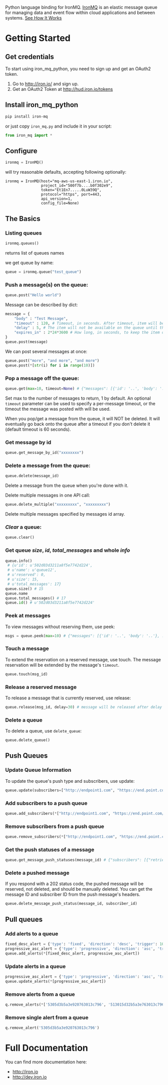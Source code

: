Python language binding for IronMQ. [IronMQ](http://www.iron.io/products/mq) is an elastic message queue for managing data and event flow within cloud applications and between systems. [See How It Works](http://www.iron.io/products/mq/how)

# Getting Started

## Get credentials

To start using iron_mq_python, you need to sign up and get an OAuth2 token.

1. Go to http://iron.io/ and sign up.
2. Get an OAuth2 Token at http://hud.iron.io/tokens

## Install iron_mq_python

```sh
pip install iron-mq
```

or just copy `iron_mq.py` and include it in your script:

```python
from iron_mq import *
```

## Configure

```python
ironmq = IronMQ()
```

will try reasonable defaults, accepting following optionally:

```
ironmq = IronMQ(host="mq-aws-us-east-1.iron.io",
                project_id="500f7b....b0f302e9",
                token="Et1En7.....0LuW39Q",
                protocol="https", port=443,
                api_version=1,
                config_file=None)
```

## The Basics

### Listing queues

```python
ironmq.queues()
```
returns list of queues names

we get queue by name:
```python
queue = ironmq.queue("test_queue")
```

### **Push** a message(s) on the queue:

```python
queue.post("Hello world")
```

Message can be described by dict:

```python
message = {
    "body" : "Test Message",
    "timeout" : 120, # Timeout, in seconds. After timeout, item will be placed back on queue. Defaults to 60.
    "delay" : 5, # The item will not be available on the queue until this many seconds have passed. Defaults to 0.
    "expires_in" : 2*24*3600 # How long, in seconds, to keep the item on the queue before it is deleted.
}
queue.post(message)
```

We can post several messages at once:
```python
queue.post("more", "and more", "and more")
queue.post(*[str(i) for i in range(10)])
```

### **Pop** a message off the queue:
```python
queue.get(max=10, timeout=None) # {"messages": [{'id': '..', 'body': '..'}, ..]}
```
Set max to the number of messages to return, 1 by default. An optional `timeout` parameter can be used to specify a per-message timeout, or the timeout the message was posted with will be used.

When you pop/get a message from the queue, it will NOT be deleted.
It will eventually go back onto the queue after a timeout if you don't delete it (default timeout is 60 seconds).

### Get message by id
```python
queue.get_message_by_id("xxxxxxxx")
```

### **Delete** a message from the queue:
```python
queue.delete(message_id)
```
Delete a message from the queue when you're done with it.

Delete multiple messages in one API call:

```python
queue.delete_multiple("xxxxxxxxx", "xxxxxxxxx")
```
Delete multiple messages specified by messages id array.

### ***Clear*** a queue:
```python
queue.clear()
```

### Get queue ***size***, ***id***, ***total_messages*** and whole ***info***
```python
queue.info()
 # {u'id': u'502d03d3211a8f5e7742d224',
 # u'name': u'queue12',
 # u'reserved': 0,
 # u'size': 15,
 # u'total_messages': 17}
queue.size() # 15
queue.name
queue.total_messages() # 17
queue.id() # u'502d03d3211a8f5e7742d224'
```

### Peek at messages
To view messages without reserving them, use peek:

```python
msgs = queue.peek(max=10) # {"messages": [{'id': '..', 'body': '..'}, ..]}
```

### Touch a message

To extend the reservation on a reserved message, use touch. The message reservation will be extended by the message's `timeout`.

```python
queue.touch(msg_id)
```

### Release a reserved message
To release a message that is currently reserved, use release:

```python
queue.release(msg_id, delay=30) # message will be released after delay seconds, 0 by defaults
```

### Delete a queue

To delete a queue, use `delete_queue`:

```python
queue.delete_queue()
```

## Push Queues

### Update Queue Information

To update the queue's push type and subscribers, use update:

```python
queue.update(subscribers=["http://endpoint1.com", "https://end.point.com/2"], push_type"unicast")
```

### Add subscribers to a push queue

```python
queue.add_subscribers(*["http://endpoint1.com", "https://end.point.com/2"])
```

### Remove subscribers from a push queue

```python
queue.remove_subscribers(*["http://endpoint1.com", "https://end.point.com/2"])
```

### Get the push statuses of a message

```python
queue.get_message_push_statuses(message_id) # {"subscribers": [{"retries_delay": 60, "retries_remaining": 2, "status_code": 200, "status": "deleted", "url": "http://endpoint1.com", "id": "52.."}, {..}, ..]}
```

### Delete a pushed message

If you respond with a 202 status code, the pushed message will be reserved, not deleted, and should be manually deleted. You can get the message ID and subscriber ID from the push message's headers.

```python
queue.delete_message_push_status(message_id, subscriber_id)
```

## Pull queues

### Add alerts to a queue

```python
fixed_desc_alert = {'type': 'fixed', 'direction': 'desc', 'trigger': 1000, 'queue': 'q'}
progressive_asc_alert = {'type': 'progressive', 'direction': 'asc', 'trigger': 10000, 'queue': 'q'}
queue.add_alerts(*[fixed_desc_alert, progressive_asc_alert])
```

### Update alerts in a queue

```python
progressive_asc_alert = {'type': 'progressive', 'direction': 'asc', 'trigger': 5000, 'queue': 'q'}
queue.update_alerts(*[progressive_asc_alert])
```

### Remove alerts from a queue

```python
q.remove_alerts(*['5305d3b5a3e920763013c796', '513015d32b5a3e763013c796'])
```

### Remove single alert from a queue

```python
q.remove_alert('5305d3b5a3e920763013c796')
```

# Full Documentation

You can find more documentation here:

* http://iron.io
* http://dev.iron.io
